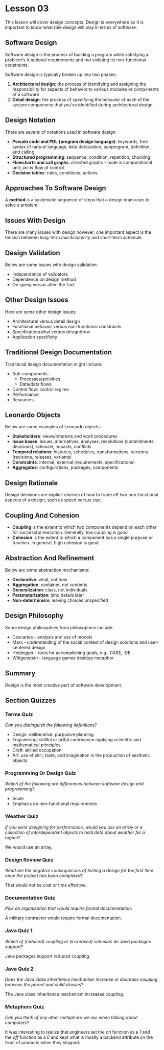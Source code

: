 # Lesson 03

This lesson will cover design concepts. Design is everywhere so it is important to know what role design will play in terms of software.

## Software Design

Software design is the process of building a program while satisfying a problem's functional requirements and not violating its non-functional constraints.

Software design is typically broken up into two phases:

1. **Architectural design**: the process of identifying and assigning the responsibility for aspects of behavior to various modules or components of a software
2. **Detail design**: the process of specifying the behavior of each of the system components that you've identified during architectural design

## Design Notation

There are several of notations used in software design:

- **Pseudo code and PDL (program design language)**: keywords, free syntax of natural language, data declaration, subprogram, definition, and calling
- **Structured programming**: sequence, condition, repetition, chunking
- **Flowcharts and call graphs**: directed graphs - node is computational unit; arc is flow of control
- **Decision tables**: rules, conditions, actions

## Approaches To Software Design

A **method** is a systematic sequence of steps that a design team uses to solve a problem.

## Issues With Design

There are many issues with design however, one important aspect is the tension between long-term maintainability and short-term schedule.

## Design Validation

Below are some issues with design validation:

- Independence of validators
- Dependence on design method
- On-going versus after-the-fact

## Other Design Issues

Here are some other design issues:

- Architectural versus detail design
- Functional behavior versus non-functional constraints
- Specification/what versus design/how
- Application specificity

## Traditional Design Documentation

Traditional design documentation might include:

- Sub-components:
    - Processes/activities
    - Data/data flows
- Control flow: control regime
- Performance
- Resources

## Leonardo Objects

Below are some examples of Leonardo objects:

- **Stakeholders**: views/interests and work procedures
- **Issue bases**: issues, alternatives, analyses, resolutions (commitments, decisions), rationale, impacts, conflicts
- **Temporal relations**: histories, schedules, transformations, versions (revisions, releases, variants)
- **Constraints**: internal, external (requirements, specifications)
- **Aggregates**: configurations, packages, components

## Design Rationale

Design decisions are explicit choices of how to trade off two non-functional aspects of a design, such as speed versus size.

## Coupling And Cohesion

- **Coupling** is the extent to which two components depend on each other for successful execution. Generally, low coupling is good
- **Cohesion** is the extent to which a component has a single purpose or function. In general, high cohesion is good

## Abstraction And Refinement

Below are some abstraction mechanisms:

- **Declarative**: what, not how
- **Aggregation**: container, not contents
- **Generalization**: class, not individuals
- **Parameterization**: bind details later
- **Non-determinism**: leaving choices unspecified

## Design Philosophy

Some design philosophies from philosophers include:

- Descartes - analysis and use of models
- Marx - understanding of the social context of design solutions and user-centered design
- Heidegger - tools for accomplishing goals, e.g., CASE, IDE
- Wittgenstein - language games desktop metaphor

## Summary

Design is the most creative part of software development.

## Section Quizzes

### Terms Quiz

*Can you distinguish the following definitions*?

- Design: deliberative, purposive planning
- Engineering: skillful or artful contrivance applying scientific and mathematical principles
- Craft: skilled occupation
- Art: use of skill, taste, and imagination in the production of aesthetic objects

### Programming Or Design Quiz

*Which of the following are differences between software design and programming*?

- Scale
- Emphasis on non-functional requirements

### Weather Quiz

*If you were designing for performance, would you use an array or a collection of interdependent objects to hold data about weather for a region*?

We would use an array.

### Design Review Quiz

*What are the negative consequences of testing a design for the first time once the project has been completed*?

That would not be cost or time effective.

### Documentation Quiz

*Pick an organization that would require formal documentation*:

A military contractor would require formal documentation.

### Java Quiz 1

*Which of (reduced) coupling or (increased) cohesion do Java packages support*?

Java packages support reduced coupling.

### Java Quiz 2

*Does the Java class inheritance mechanism increase or decrease coupling between the parent and child classes*?

The Java class inheritance mechanism increases coupling.

### Metaphors Quiz

*Can you think of any other metaphors we use when talking about computers*?

It was interesting to realize that engineers set the *on* function as a *1* and the *off* function as a *0* and kept what is mostly a backend attribute on the front of products when they shipped.